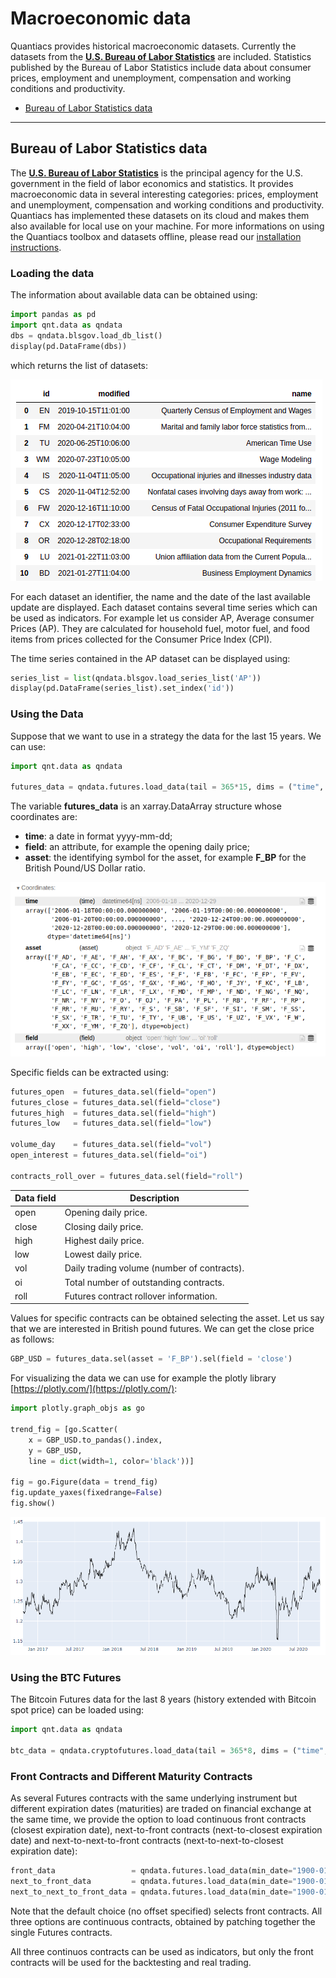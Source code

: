 # Macroeconomic data

Quantiacs provides historical macroeconomic datasets. Currently the datasets from the [**U.S. Bureau of Labor Statistics**](https://www.bls.gov) are included. Statistics published by the Bureau of Labor Statistics include data about consumer prices, employment and unemployment, compensation and working conditions and productivity.

- [Bureau of Labor Statistics data](#bureau-of-labor-statistics)

----

## Bureau of Labor Statistics data

The [**U.S. Bureau of Labor Statistics**](https://www.bls.gov) is the principal agency for the U.S. government in the field of labor economics and statistics. It provides macroeconomic data in several interesting categories: prices, employment and unemployment, compensation and working conditions and productivity. Quantiacs has implemented these datasets on its cloud and makes them also available for local use on your machine. For more informations on using the Quantiacs toolbox and datasets offline, please read our [installation instructions](https://quantiacs.com/documentation/en/user_guide/local_development.html).

###  Loading the data
The information about available data can be obtained using:

```python
import pandas as pd
import qnt.data as qndata
dbs = qndata.blsgov.load_db_list()
display(pd.DataFrame(dbs))
```

which returns the list of datasets:

![datasets](./pictures/datasets.png)

For each dataset an identifier, the name and the date of the last available update are displayed. Each dataset contains several time series which can be used as indicators. For example let us consider AP, Average consumer Prices (AP). They are calculated for household fuel, motor fuel, and food items from prices collected for the Consumer Price Index (CPI).

The time series contained in the AP dataset can be displayed using:

```python
series_list = list(qndata.blsgov.load_series_list('AP'))
display(pd.DataFrame(series_list).set_index('id'))
```

###  Using the Data

Suppose that we want to use in a strategy the data for the last 15 years. We can use:

```python
import qnt.data as qndata

futures_data = qndata.futures.load_data(tail = 365*15, dims = ("time", "field", "asset"))
```

The variable **futures_data** is an xarray.DataArray structure whose coordinates are: 

* **time**: a date in format yyyy-mm-dd;
* **field**: an attribute, for example the opening daily price;
* **asset**: the identifying symbol for the asset, for example **F_BP** for the British Pound/US Dollar ratio.

![coords](./pictures/coords.png)


Specific fields can be extracted using:

```python
futures_open  = futures_data.sel(field="open")
futures_close = futures_data.sel(field="close")
futures_high  = futures_data.sel(field="high")
futures_low   = futures_data.sel(field="low")

volume_day    = futures_data.sel(field="vol")
open_interest = futures_data.sel(field="oi")

contracts_roll_over = futures_data.sel(field="roll")
```

| Data field | Description |
| ------------------ | -------- |
| open               | Opening daily price.|
| close              | Closing daily price. |
| high               | Highest daily price.|
| low                | Lowest daily price. |
| vol                | Daily trading volume (number of contracts).|
| oi                 | Total number of outstanding contracts.|
| roll              | Futures contract rollover information.|

Values for specific contracts can be obtained selecting the asset. Let us say that we are interested in British pound futures. We can get the close price as follows:

```python
GBP_USD = futures_data.sel(asset = 'F_BP').sel(field = 'close')
```

For visualizing the data we can use for example the plotly library [https://plotly.com/](https://plotly.com/):

```python
import plotly.graph_objs as go

trend_fig = [go.Scatter(
    x = GBP_USD.to_pandas().index,
    y = GBP_USD,
    line = dict(width=1, color='black'))]

fig = go.Figure(data = trend_fig)
fig.update_yaxes(fixedrange=False)
fig.show()
```

![GBP_USD](./pictures/GBP_USD.PNG)

###  Using the BTC Futures

The Bitcoin Futures data for the last 8 years (history extended with Bitcoin spot price) can be loaded using:

```python
import qnt.data as qndata

btc_data = qndata.cryptofutures.load_data(tail = 365*8, dims = ("time", "field", "asset"))
```

### Front Contracts and Different Maturity Contracts

As several Futures contracts with the same underlying instrument but different expiration dates (maturities) are traded on financial exchange at the same time, we provide the option to load continuous front contracts (closest expiration date), next-to-front contracts (next-to-closest expiration date) and next-to-next-to-front contracts (next-to-next-to-closest expiration date):

```python
front_data                 = qndata.futures.load_data(min_date="1900-01-01", offset=0)
next_to_front_data         = qndata.futures.load_data(min_date="1900-01-01", offset=1)
next_to_next_to_front_data = qndata.futures.load_data(min_date="1900-01-01", offset=2)
```
Note that the default choice (no offset specified) selects front contracts. All three options are continuous contracts, obtained by patching together the single Futures contracts.

All three continuos contracts can be used as indicators, but only the front contracts will be used for the backtesting and real trading.
